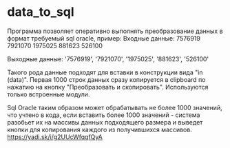 # data_to_sql

Программа позволяет оперативно выполнять преобразование данных в формат требуемый sql oracle, пример:
Входные данные:
7576919
7921070
1975025
881623
526100

Выходные данные:
'7576919',
'7921070',
'1975025',
'881623',
'526100'

Такого рода данные подходят для вставки в конструкции вида "in (data)". Первая 1000 строк данных сразу копируется в clipboard по нажатию на кнопку "Преобразовать и скопировать". Используются только встроенные модули.

Sql Oracle таким образом может обрабатывать не более 1000 значений, что учтено в кода, если вставить более 1000 значений - система разобьет их на массивы данных подходящего размера и выведет кнопки для копирования каждого из получившихся массивов.
https://yadi.sk/i/g2UUcWfqqfQyA
